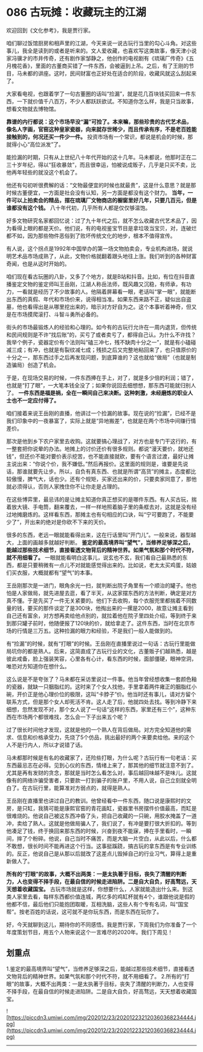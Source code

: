 # 086 古玩摊：收藏玩主的江湖

欢迎回到《文化参考》，我是贾行家。

咱们聊过饭馆厨房和相声里的江湖，今天来说一说古玩行当里的勾心斗角。对这些事儿，我全是读到的或者是听来的。文人爱收藏，也喜欢写这类故事，像天津小说家冯骥才的市井传奇，还有剧作家邹静之，他创作的电视剧有《琉璃厂传奇》《五月槐花香》，里面的古董商买错了一件东西，会被逼到上吊。之后，有了王刚的节目，马未都的讲座。这时，民间财富也正好处在适合的阶段，收藏风就这么刮起来了。

大家看电视，也跟着学了一句古董圈的话叫“捡漏”，就是花几百块钱买回来一件东西，一下就价值千八百万，不少人都跃跃欲试。不知道你怎么样，我是只当故事，想看文物就去博物馆。

 **靠谱的内行都说：这个市场早没“漏”可捡了。本来嘛，那些珍贵的古代艺术品，像名人字画，官窑这种皇家瓷器，向来就存世稀少，而且传承有序，不是老百姓能接触到的，何况还买一件少一件。** 投资市场有一个常识，都说是机会的时候，那就得小心“高位派发”了。

能捡漏的时期，只有从上世纪八十年代开始的这十几年。马未都说，他那时正在二三十岁年纪，得以“狂收暴敛”，而且很幸运，怕被说成贩子，几乎是只买不卖，比他再年轻些的就没这个机会了。

他还有句初听很费解的话：“文物最便宜的时候也就最贵”，这是什么意思？就是那时候古董便宜，一方面是社会没有认知，另一方面是都没有这个财力。 **当年，一件可以上拍卖会的精品，摆在琉璃厂文物商店的橱窗里好几年，只要几百元，但是谁都没有这个钱。** 八十年代初，几乎所有人都是仅仅够温饱。

好多文物研究名家都回忆说：过了九十年代之后，就不怎么收藏古代艺术品了，因为看得上眼的都是天价。他们说，有的电视鉴宝节目是拿垃圾当宝贝，对，连破烂都不如，因为那些物件恶俗到了败坏传统文化的地步，根本不值得宣传。

有人说，这个拐点是1992年中国举办的第一场文物拍卖会，专业机构进场，就说明艺术品市场成熟了，从此，文物价格就翻着跟头地往上涨。我们听到的各种财富奇闻，也是从这时开始的。

咱们现在看古玩圈的八卦，又多了个地方，就是B站和抖音。比如，有位在抖音直播鉴定文物的鉴定师叫王岳刚，江湖人称岳法师，既风趣又沉稳，有师承，有功力，一看就是经历了不少故事的人。他隔着屏幕看一眼，老话叫“掌一眼”，就能断出东西的真假、年代和市场价来，说得相当准。如果东西来路不正，疑似出自盗墓，他也看得出是从哪里挖出来的，暗示对方好自为之。这个本事听着神奇，但又是在市场摸爬滚打、斗智斗勇所必备的。

街头的市场最锻炼人的经验和心理的。如今有的古玩行允许在一周内退货，但传统和民间规则是不许“找后账”的，买亏了或者卖亏了，都得自己认。为什么不许找？我举个例子，瓷器定价有个法则叫“磕三冲七，残不缺肉十分之一”，就是有小磕碰减三成；有冲，也就是有裂纹减七成；残损之后又完整地粘回来了，也只值原价的十分之一，那东西过手之后再发现问题，到底算谁的？这也就给“做局”（也就是制造骗局）创造了机会。

于是，在现场交易的时候，一件东西捧在手上，对了，就是多少倍的利润；错了，也就是“打了眼”，一大笔本钱全没了；如果你说回去细想想，那东西可能就归别人了。 **一件东西是福是祸，全在一瞬间自己来决断。这种刺激，未经磨炼的职业人士也不一定应付得了。**

咱们接着来说王岳刚的直播，他讲过一个捡漏的故事。现在说的“捡漏”，已经不是我们印象中的一夜暴富了，实际上就是“异地搬差”，也就是在两个市场中间赚行情差价。

那次是他到乡下农户家里去收购。这就要搞心理战了，对方也是专门干这行的，有一整套把你说晕的办法。地摊上的讨价还价有很多规则。都说“漫天要价，就地还钱”，但还价不能对要价表示挖苦，也不能直接就砍，要有个语言过渡，最好让摊主说出来：“你说个价，我不嫌低。”然后再报价。这里面的规则是，谁要是先说话，那谁就要先让步。所以，自负有真东西、也就是所谓“高货”的摊主，态度都比较傲慢，脾气大，话也少。还有个规矩，买家还出来的价，只要卖家同意了，那他就必须得认，否则人家拽住你不让你走是占理的。

在这些博弈里，最忌讳的是让摊主知道你真正想买的是哪件东西。有人买古玩，揣着放大镜、手电筒，翻来覆去，一样一样地照着脑子里的条框去对，这就是没有经过地摊磨炼的。这样看东西，那摊主也有句相应的口诀，叫“宁可要跑了，不能要少了”，开出来的绝对是你砍不下来的天价。

很多的东西，老远一眼就能看得出来，这在行话里叫“开门儿”。一般来说，器型越大，上面的画越多就越好判断。 **鉴定的最高境界叫“望气”，当修养足够深之后，能越过那些技术细节，直接看透文物背后的精神世界。如果气氛和那个时代不符，就不用细看了。** 一眼就能看明白这事儿，说玄也不玄，我们看自己最熟悉的东西，都是只要稍微有一点儿不对就能感觉得出来的。比如说，老太太买鸡蛋，姑娘们买衣服，大概就都有“望气”的本事。

王岳刚那次是一进门，眼角余光一扫，就判断出院子角里有一个顺治的罐子。他也怕是人家做局，就先进屋去逛，看了半天，从这家摆东西的方法判断，确定是对方真不懂。于是先买了一件无关紧要的。他们下去收购，每个衣服兜里都揣着不同数量的钱，要买的那件谈定了是300块，他掏出来的一摞是2000，故意让摊主看到自己还有富余，对方想再卖给他点别的，就拉着他在院子里四处介绍，等到终于来到那只罐子前时，他随便报了120块的价，就给拿走了。这件东西，当时在北京市场的行情是三万五。这种捡漏的眼力和经验，不是我们一般人能做到的。

有“捡漏”的时候，就有“打眼”的时候。王岳刚在直播里说过一句话：古玩行里能做局坑你的都是熟人。后来，这简直成了古玩行业的文化，古董贩子们越熟悉，越是彼此戒备，脸上强装笑容，心里各有心计，看东西的时候，面部僵硬，眼神空洞，唯恐对方知道你在想什么。

这么说是不是夸张了？马未都在采访里说过一件事。他当年曾经想收集一套颜色釉的瓷器，就缺一只胭脂红的。这时来了个女人找他，手里拿着两件雍正的胭脂红小碗，开价正是他心理价位的极限，这叫“卡脖子”价。他当时还有事儿，请对方留个联系方式，但是那个女人却死活不肯。这人走了后，他就四处去找。等到冷静下来细想，忽然发现不对，那个女人说了一句话“这样的东西，家里还有三个”，这种东西在市场两个都很难找，怎么会一下子出来五个呢？

过了很长时间他才发现，这就是他的一个熟人在背后做局。对方完全知道他的需求、信息和价格承受力，先烧了5个仿品，挑出最好的两个来要卖给他。来的这个人不是行内人，所以才说错了话。

马未都那时候是有名的收藏家了，还险些打眼，为什么呢？古玩行有一句老话：买东西最忌志在必得。见到心仪的东西，情绪上来了，那其他的细节就注意不到了。尤其是再有发财的贪念，那就是当时怎么看怎么对，事后越回味越不是味儿。这就像有的网络诈骗受害者，只要款一打到骗子的账户里，不用人说，自己立刻就全明白了。在古玩行里，能算准对方弱点的，就得是熟人。

王岳刚在直播里也讲过自己的教训。他曾经看中一件东西，随口说是康熙时的文房，是只缸，我猜可能是康熙官窑的青花画缸，瓷器里书房摆件价值最高，而缸是很难烧的。他说自己被这东西冲昏了头，把自己收藏的一只碗，用胶水掩盖了一道冲，卖给了熟人。这就是他做局骗人了，我们说了，有冲是要打很大折扣的。等到他凑足了钱，终于换回来那东西的时候，兴奋到夜不能寐，捧在手里看时，一瞬间，摔了个粉碎。他说，自己当时不痛苦，而是大脑一片空白，从此以后，什么都不敢想，很长时间不能再进这个行当。这事挺蹊跷，搞古玩的拿东西是有专业训练的。反正，他说自己是从那以后就改了这差点儿毁掉自己的行业习气，算得上是重新做人了。

 **所有的“打眼”的故事，大概不出两类：一是太执著于目标，丧失了清醒的判断力，人也变得不择手段，在最自信的时候走进陷阱。二是自大自负，好高骛远，天天想着收藏国宝。** 古玩市场就是这样，你想要什么，人家就能造出什么来。到这类人家里去看，每样东西都价值连城，两亿多的鸡缸杯就有4个，谁跟他说是假的他都不信，最后他们只能抱团取暖，互相洗脑，这些人有个专有名词，叫“国宝帮”。按老百姓的话说，这可就不是你玩东西，而是东西在玩你了。

好，今天就聊到这儿，期待你的不同感悟。我是贾行家，下周我们为你准备了一个年度策划节目，用五个人物来说这个一言难尽的2020年。我们下周见！

## 划重点

1.鉴定的最高境界叫“望气”，当修养足够深之后，能越过那些技术细节，直接看透文物背后的精神世界。如果气氛和那个时代不符，就不用细看了。
2.所有的“打眼”的故事，大概不出两类：一是太执著于目标，丧失了清醒的判断力，人也变得不择手段，在最自信的时候走进陷阱。二是自大自负，好高骛远，天天想着收藏国宝。

![https://piccdn3.umiwi.com/img/202012/23/202012232120360368234444.jpg](https://piccdn3.umiwi.com/img/202012/23/202012232120360368234444.jpg)

---
